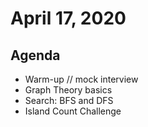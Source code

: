 # April 17, 2020

## Agenda

- Warm-up // mock interview
- Graph Theory basics
- Search: BFS and DFS
- Island Count Challenge
